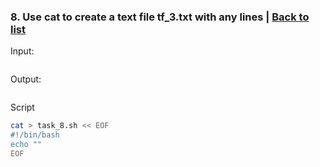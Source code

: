 ### <a id='task_8'>8. Use cat to create a text file tf_3.txt with any lines</a>  |  [Back to list](#back_to_list)

Input:
``` bash

```

Output:
```

```

Script
``` bash
cat > task_8.sh << EOF
#!/bin/bash
echo ""
EOF
```
